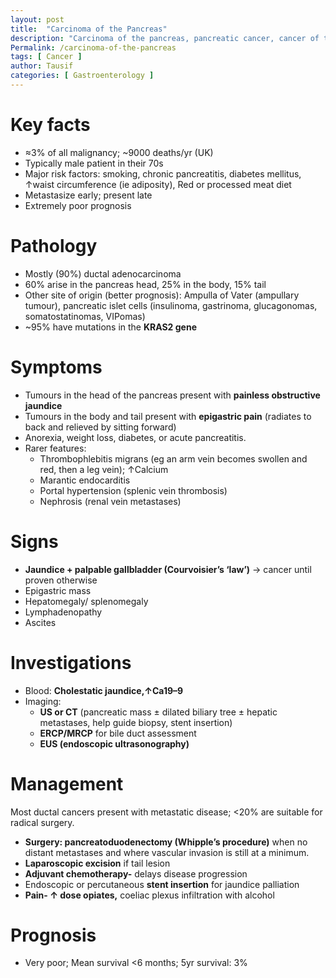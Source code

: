 ```yaml
---
layout: post
title:  "Carcinoma of the Pancreas"
description: "Carcinoma of the pancreas, pancreatic cancer, cancer of the pancreas, key facts of Carcinoma of the pancreas, signs and symptoms of Carcinoma of the pancreas, investigations for Carcinoma of the pancreas, management of Carcinoma of the pancreas"
Permalink: /carcinoma-of-the-pancreas
tags: [ Cancer ]
author: Tausif
categories: [ Gastroenterology ]
---
```

# Key facts
- ≈3% of all malignancy; ~9000 deaths/yr (UK)
- Typically male patient in their 70s
- Major risk factors: smoking, chronic pancreatitis, diabetes mellitus, ↑waist circumference (ie adiposity), Red or processed meat diet
- Metastasize early; present late
- Extremely poor prognosis

# Pathology
- Mostly (90%) ductal adenocarcinoma
- 60% arise in the pancreas head, 25% in the body, 15% tail
- Other site of origin (better prognosis): Ampulla of Vater (ampullary tumour), pancreatic islet cells (insulinoma, gastrinoma, glucagonomas, somatostatinomas, VIPomas)
- ~95% have mutations in the **KRAS2 gene**

# Symptoms
- Tumours in the head of the pancreas present with **painless obstructive jaundice**
- Tumours in the body and tail present with **epigastric pain** (radiates to back and relieved by sitting forward)
- Anorexia, weight loss, diabetes, or acute pancreatitis.
- Rarer features:
    - Thrombophlebitis migrans (eg an arm vein becomes swollen and red, then a leg vein); ↑Calcium
    - Marantic endocarditis
    - Portal hypertension (splenic vein thrombosis)
    - Nephrosis (renal vein metastases)

# Signs
- **Jaundice + palpable gallbladder (Courvoisier’s ‘law’)** → cancer until proven otherwise
- Epigastric mass
- Hepatomegaly/ splenomegaly
- Lymphadenopathy
- Ascites

# Investigations
- Blood: **Cholestatic jaundice,↑Ca19–9**
- Imaging:
    - **US or CT** (pancreatic mass ± dilated biliary tree ± hepatic metastases, help guide biopsy, stent insertion)
    - **ERCP/MRCP** for bile duct assessment
    - **EUS (endoscopic ultrasonography)**

# Management
Most ductal cancers present with metastatic disease; <20% are suitable for radical surgery.

- **Surgery: pancreatoduodenectomy (Whipple’s procedure)** when no distant metastases and where vascular invasion is still at a minimum.
- **Laparoscopic excision** if tail lesion
- **Adjuvant chemotherapy-** delays disease progression
- Endoscopic or percutaneous **stent insertion** for jaundice palliation
- **Pain- ↑ dose opiates,** coeliac plexus infiltration with alcohol

# Prognosis
- Very poor; Mean survival <6 months; 5yr survival: 3%